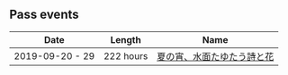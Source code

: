 ## Pass events

| Date | Length | Name |
|----|----|---|
| 2019-09-20 - 29| 222 hours | [夏の宵、水面たゆたう詩と花](./夏の宵、水面たゆたう詩と花) |
